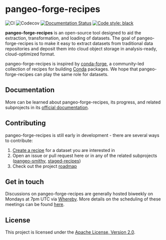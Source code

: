 # pangeo-forge-recipes

![CI](https://github.com/pangeo-forge-recipes/pangeo-forge-recipes/workflows/CI/badge.svg)
![Codecov](https://img.shields.io/codecov/c/github/pangeo-forge-recipes/pangeo-forge-recipes)
[![Documentation Status](https://readthedocs.org/projects/pangeo-forge-recipes/badge/?version=latest)](https://pangeo-forge-recipes.readthedocs.io/en/latest/?badge=latest)
[![Code style: black](https://img.shields.io/badge/code%20style-black-000000.svg)](https://github.com/psf/black)

__pangeo-forge-recipes__ is an open-source tool designed to aid the extraction, transformation, and loading of datasets. The goal of pangeo-forge-recipes is to make it easy to extract datasets from traditional data repositories and deposit them into cloud object storage in analysis-ready, cloud-optimized format.

pangeo-forge-recipes is inspired by [conda-forge](https://conda-forge.org/), a community-led collection of recipes for building [Conda](https://docs.conda.io/en/latest/) packages. We hope that pangeo-forge-recipes can play the same role for datasets.

## Documentation

More can be learned about pangeo-forge-recipes, its progress, and related subprojects in its [official documentation](https://pangeo-forge-recipes.readthedocs.io).

## Contributing

pangeo-forge-recipes is still early in development - there are several ways to contribute:

1. [Create a recipe](https://pangeo-forge-recipes.readthedocs.io/en/latest/contribute.html) for a dataset you are interested in
2. Open an issue or pull request here or in any of the related subprojects ([pangeo-smithy](https://github.com/pangeo-forge-recipes/pangeo-smithy), [staged-recipes](https://github.com/pangeo-forge-recipes/staged-recipes))
3. Check out the project [roadmap](https://github.com/pangeo-forge-recipes/roadmap)

## Get in touch

Discussions on pangeo-forge-recipes are generally hosted biweekly on Mondays at 7pm UTC via [Whereby](https://whereby.com/pangeo). More details on the scheduling of these meetings can be found [here](https://github.com/pangeo-forge-recipes/roadmap/issues/3).

## License

This project is licensed under the [Apache License, Version 2.0](https://github.com/pangeo-forge-recipes/pangeo-forge-recipes/blob/master/LICENSE).
